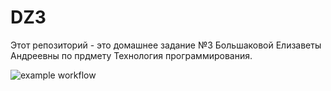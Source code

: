 # DZ3
Этот репозиторий - это домашнее задание №3 Большаковой Елизаветы Андреевны по прдмету Технология программирования.



![example workflow](https://github.com/github/docs/actions/workflows/python-app.yml/badge.svg)
